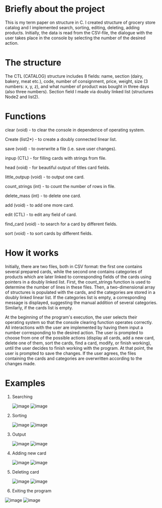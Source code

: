 # Briefly about the project
This is my term paper on structure in C. I created structure of grocery store catalog and I implemented search, sorting, editing, deleting, adding products. Initially, the data is read from the CSV-file, the dialogue with the user takes place in the console by selecting the number of the desired action.

# The structure
The CTL (CATALOG) structure includes 8 fields: name, section (dairy, bakery, meat etc.), code, number of consignment, price, weight, size (3 numbers: x, y, z), and what number of product was bought in three days (also three numbers). Section field I made via doubly linked list (structures Node2 and list2).

# Functions
clear (void) - to clear the console in
dependence of operating system.

Create (list2*) - to create a doubly connected
linear list.

save (void) - to overwrite a file (i.e.
save user changes).

inpup (CTL) - for filling cards with strings
from file.

head (void) - for beautiful output of titles
card fields.

little_outpup (void) - to output one card.

count_strings (int) - to count the number of rows in
file.

delete_mass (int) - to delete one card.

add (void) - to add one more card.

edit (CTL) - to edit any field of card.

find_card (void) - to search for a card by different
fields.

sort (void) - to sort cards by
different fields.

# How it works
Initially, there are two files, both in CSV format: the first one contains several prepared cards, while the second one contains categories of products which are later linked to corresponding fields of the cards using pointers in a doubly linked list. First, the count_strings function is used to determine the number of lines in these files. Then, a two-dimensional array of structures is populated with the cards, and the categories are stored in a doubly linked linear list. If the categories list is empty, a corresponding message is displayed, suggesting the manual addition of several categories. Similarly, if the cards list is empty.

At the beginning of the program's execution, the user selects their operating system so that the console clearing function operates correctly. All interactions with the user are implemented by having them input a number corresponding to the desired action. The user is prompted to choose from one of the possible actions (display all cards, add a new card, delete one of them, sort the cards, find a card, modify, or finish working), until the user decides to finish working with the program. At that point, the user is prompted to save the changes. If the user agrees, the files containing the cards and categories are overwritten according to the changes made.

# Examples
1. Searching
   
   ![image](https://github.com/lvshk03/Directory-processing/assets/69760973/e278eac9-62eb-4636-ad2d-00fca44602c2)
   ![image](https://github.com/lvshk03/Directory-processing/assets/69760973/7b195625-7d93-4179-b4b4-38dfe51e6d60)
   
3. Sorting
   
   ![image](https://github.com/lvshk03/Directory-processing/assets/69760973/f97f8668-31a6-442d-80e1-948a6dc15db2)
   ![image](https://github.com/lvshk03/Directory-processing/assets/69760973/4788685f-ab67-4200-91c0-fae43f4e1b00)

5. Output
   
   ![image](https://github.com/lvshk03/Directory-processing/assets/69760973/4aa69a5d-44c5-4e5a-a676-ac6ece22ed8e)
   ![image](https://github.com/lvshk03/Directory-processing/assets/69760973/5ed6f921-6835-468b-844f-1eb42d1d3c45)

7. Adding new card
   
   ![image](https://github.com/lvshk03/Directory-processing/assets/69760973/8e58b6d9-4d5e-4495-88ad-6865d280d05d)
   ![image](https://github.com/lvshk03/Directory-processing/assets/69760973/dff26be6-2eae-46b5-9298-7773c05a26e0)

9. Deleting card
    
   ![image](https://github.com/lvshk03/Directory-processing/assets/69760973/747fcd66-2f58-4d13-b3ed-4d59cca63b7c)
   ![image](https://github.com/lvshk03/Directory-processing/assets/69760973/45d4040c-6fc9-48b8-a88b-65e0b8223875)

11. Exiting the program
    
   ![image](https://github.com/lvshk03/Directory-processing/assets/69760973/90b387d0-3cb3-4f0b-a941-317090e8d58c)
   ![image](https://github.com/lvshk03/Directory-processing/assets/69760973/0765da8f-1f2b-468d-8cee-a8681605604d)


